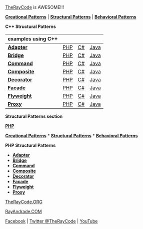 [TheRayCode](../../README.md) is AWESOME!!!

**[Creational Patterns](../Creational/README.md)** | **[Structural Patterns](../Structural/README.md)** | **[Behavioral Patterns](../Behavioral/README.md)**

**C++ Structural Patterns**

| examples using C++ | | | |
|----|---|---|---|
|**[Adapter](./Adapter/README.md)** | [PHP](../../PHP/Structural/Adapter/README.md) | [C#](../../Csharp/Structural/Adapter/README.md) | [Java](../../Java/Structural/Adapter/README.md) |
|**[Bridge](./Bridge/README.md)**   | [PHP](../../PHP/Structural/Bridge/README.md) | [C#](../../Csharp/Structural/Bridge/README.md) | [Java](../../Java/Structural/Bridge/README.md) |
|**[Command](./Command/README.md)**  | [PHP](../../PHP/Structural/Command/README.md) | [C#](../../Csharp/Structural/Command/README.md) | [Java](../../Java/Structural/Command/README.md) |
|**[Composite](./Composite/README.md)**  | [PHP](../../PHP/Structural/Composite/README.md) | [C#](../../Csharp/Structural/Composite/README.md) | [Java](../../Java/Structural/Composite/README.md) |
|**[Decorator](./Decorator/README.md)** | [PHP](../../PHP/Structural/Decorator/README.md) | [C#](../../Csharp/Structural/Decorator/README.md) | [Java](../../Java/Structural/Decorator/README.md) |
|**[Facade](./Facade/README.md)** | [PHP](../../PHP/Structural/Facade/README.md) | [C#](../../Csharp/Structural/Facade/README.md) | [Java](../../Java/Structural/Facade/README.md) |
|**[Flyweight](./Flyweight/README.md)**  | [PHP](../../PHP/Structural/Flyweight/README.md) | [C#](../../Csharp/Structural/Flyweight/README.md) | [Java](../../Java/Structural/Flyweight/README.md) |
|**[Proxy](./Proxy/README.md)**  | [PHP](../../PHP/Structural/Proxy/README.md) | [C#](../../Csharp/Structural/Proxy/README.md) | [Java](../../Java/Structural/Proxy/README.md) |


**Structural Patterns section**

**[PHP](../README.md)**  

**[Creational Patterns](../Creational/README.md)** * **[Structural Patterns](../Structural/README.md)** * **[Behavioral Patterns](../Behavioral/README.md)**


**PHP Structural Patterns**

 * **[Adapter](./Adapter/README.md)**
 * **[Bridge](./Bridge/README.md)**
 * **[Command](./Command/README.md)**
 * **[Composite](./Composite/README.md)**
 * **[Decorator](./Decorator/README.md)**
 * **[Facade](./Facade/README.md)**
 * **[Flyweight](./Flyweight/README.md)**
 * **[Proxy](./Proxy/README.md)**


[TheRayCode.ORG](https://www.TheRayCode.org)

[RayAndrade.COM](https://www.RayAndrade.com)


[Facebook](https://www.facebook.com/TheRayCode/) | [Twitter @TheRayCode](https://www.twitter.com/TheRayCode/) | [YouTube](https://www.youtube.com/AndradeRay/)

